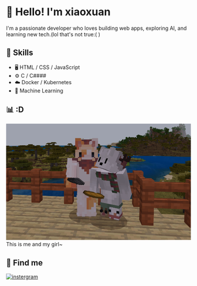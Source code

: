 # 👋 Hello! I'm xiaoxuan

I'm a passionate developer who loves building web apps, exploring AI, and learning new tech.(lol that's not true:( )

## 🚀 Skills
- 🖥️ HTML / CSS / JavaScript
- ⚙️ C / C####
- ☁️ Docker / Kubernetes
- 🧠 Machine Learning

## 📊 :D
![my dear~](https://raw.githubusercontent.com/xuanjgcarryyou/xuanjgcarryyou/main/image.png)
This is me and my girl~
## 🔗 Find me
[![instergram](https://www.instagram.com/wei._.8.25/)](https://www.instagram.com/wei._.8.25/)
